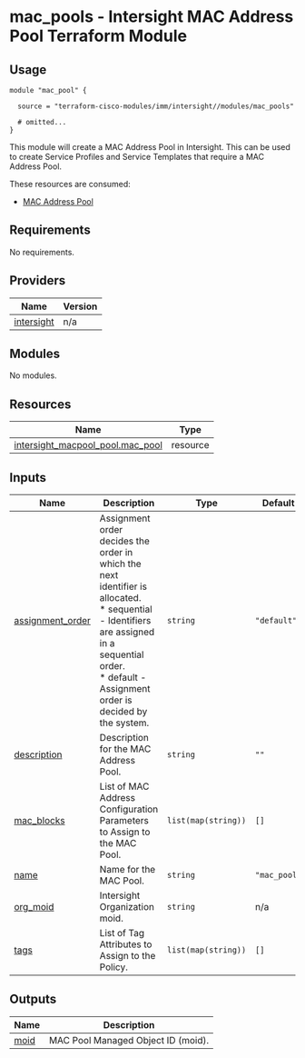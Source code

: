 # mac_pools - Intersight MAC Address Pool Terraform Module

## Usage

```hcl
module "mac_pool" {

  source = "terraform-cisco-modules/imm/intersight//modules/mac_pools"

  # omitted...
}
```

This module will create a MAC Address Pool in Intersight.  This can be used to create Service Profiles and Service Templates that require a MAC Address Pool.  

These resources are consumed:

* [MAC Address Pool](https://registry.terraform.io/providers/CiscoDevNet/intersight/latest/docs/resources/macpool_pool)

<!-- BEGINNING OF PRE-COMMIT-TERRAFORM DOCS HOOK -->
## Requirements

No requirements.

## Providers

| Name | Version |
|------|---------|
| <a name="provider_intersight"></a> [intersight](#provider\_intersight) | n/a |

## Modules

No modules.

## Resources

| Name | Type |
|------|------|
| [intersight_macpool_pool.mac_pool](https://registry.terraform.io/providers/CiscoDevNet/intersight/latest/docs/resources/macpool_pool) | resource |

## Inputs

| Name | Description | Type | Default | Required |
|------|-------------|------|---------|:--------:|
| <a name="input_assignment_order"></a> [assignment\_order](#input\_assignment\_order) | Assignment order decides the order in which the next identifier is allocated.<br>* sequential - Identifiers are assigned in a sequential order.<br>* default - Assignment order is decided by the system. | `string` | `"default"` | no |
| <a name="input_description"></a> [description](#input\_description) | Description for the MAC Address Pool. | `string` | `""` | no |
| <a name="input_mac_blocks"></a> [mac\_blocks](#input\_mac\_blocks) | List of MAC Address Configuration Parameters to Assign to the MAC Pool. | `list(map(string))` | `[]` | no |
| <a name="input_name"></a> [name](#input\_name) | Name for the MAC Pool. | `string` | `"mac_pool"` | no |
| <a name="input_org_moid"></a> [org\_moid](#input\_org\_moid) | Intersight Organization moid. | `string` | n/a | yes |
| <a name="input_tags"></a> [tags](#input\_tags) | List of Tag Attributes to Assign to the Policy. | `list(map(string))` | `[]` | no |

## Outputs

| Name | Description |
|------|-------------|
| <a name="output_moid"></a> [moid](#output\_moid) | MAC Pool Managed Object ID (moid). |
<!-- END OF PRE-COMMIT-TERRAFORM DOCS HOOK -->

